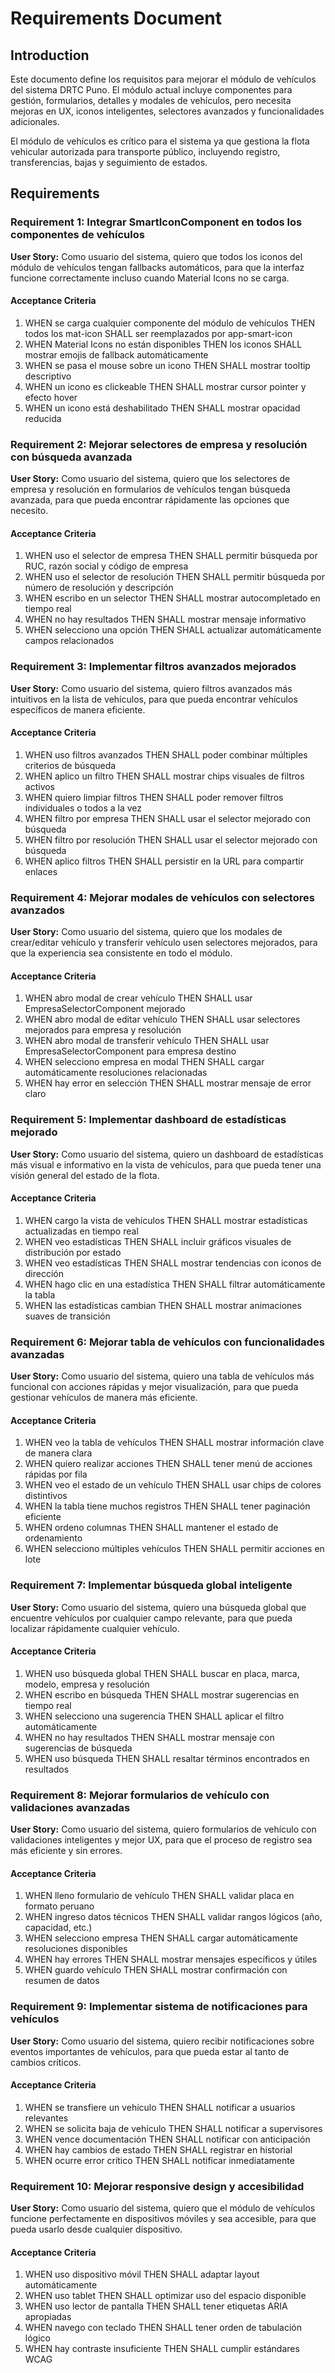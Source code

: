 # Requirements Document

## Introduction

Este documento define los requisitos para mejorar el módulo de vehículos del sistema DRTC Puno. El módulo actual incluye componentes para gestión, formularios, detalles y modales de vehículos, pero necesita mejoras en UX, iconos inteligentes, selectores avanzados y funcionalidades adicionales.

El módulo de vehículos es crítico para el sistema ya que gestiona la flota vehicular autorizada para transporte público, incluyendo registro, transferencias, bajas y seguimiento de estados.

## Requirements

### Requirement 1: Integrar SmartIconComponent en todos los componentes de vehículos

**User Story:** Como usuario del sistema, quiero que todos los iconos del módulo de vehículos tengan fallbacks automáticos, para que la interfaz funcione correctamente incluso cuando Material Icons no se carga.

#### Acceptance Criteria

1. WHEN se carga cualquier componente del módulo de vehículos THEN todos los mat-icon SHALL ser reemplazados por app-smart-icon
2. WHEN Material Icons no están disponibles THEN los iconos SHALL mostrar emojis de fallback automáticamente
3. WHEN se pasa el mouse sobre un icono THEN SHALL mostrar tooltip descriptivo
4. WHEN un icono es clickeable THEN SHALL mostrar cursor pointer y efecto hover
5. WHEN un icono está deshabilitado THEN SHALL mostrar opacidad reducida

### Requirement 2: Mejorar selectores de empresa y resolución con búsqueda avanzada

**User Story:** Como usuario del sistema, quiero que los selectores de empresa y resolución en formularios de vehículos tengan búsqueda avanzada, para que pueda encontrar rápidamente las opciones que necesito.

#### Acceptance Criteria

1. WHEN uso el selector de empresa THEN SHALL permitir búsqueda por RUC, razón social y código de empresa
2. WHEN uso el selector de resolución THEN SHALL permitir búsqueda por número de resolución y descripción
3. WHEN escribo en un selector THEN SHALL mostrar autocompletado en tiempo real
4. WHEN no hay resultados THEN SHALL mostrar mensaje informativo
5. WHEN selecciono una opción THEN SHALL actualizar automáticamente campos relacionados

### Requirement 3: Implementar filtros avanzados mejorados

**User Story:** Como usuario del sistema, quiero filtros avanzados más intuitivos en la lista de vehículos, para que pueda encontrar vehículos específicos de manera eficiente.

#### Acceptance Criteria

1. WHEN uso filtros avanzados THEN SHALL poder combinar múltiples criterios de búsqueda
2. WHEN aplico un filtro THEN SHALL mostrar chips visuales de filtros activos
3. WHEN quiero limpiar filtros THEN SHALL poder remover filtros individuales o todos a la vez
4. WHEN filtro por empresa THEN SHALL usar el selector mejorado con búsqueda
5. WHEN filtro por resolución THEN SHALL usar el selector mejorado con búsqueda
6. WHEN aplico filtros THEN SHALL persistir en la URL para compartir enlaces

### Requirement 4: Mejorar modales de vehículos con selectores avanzados

**User Story:** Como usuario del sistema, quiero que los modales de crear/editar vehículo y transferir vehículo usen selectores mejorados, para que la experiencia sea consistente en todo el módulo.

#### Acceptance Criteria

1. WHEN abro modal de crear vehículo THEN SHALL usar EmpresaSelectorComponent mejorado
2. WHEN abro modal de editar vehículo THEN SHALL usar selectores mejorados para empresa y resolución
3. WHEN abro modal de transferir vehículo THEN SHALL usar EmpresaSelectorComponent para empresa destino
4. WHEN selecciono empresa en modal THEN SHALL cargar automáticamente resoluciones relacionadas
5. WHEN hay error en selección THEN SHALL mostrar mensaje de error claro

### Requirement 5: Implementar dashboard de estadísticas mejorado

**User Story:** Como usuario del sistema, quiero un dashboard de estadísticas más visual e informativo en la vista de vehículos, para que pueda tener una visión general del estado de la flota.

#### Acceptance Criteria

1. WHEN cargo la vista de vehículos THEN SHALL mostrar estadísticas actualizadas en tiempo real
2. WHEN veo estadísticas THEN SHALL incluir gráficos visuales de distribución por estado
3. WHEN veo estadísticas THEN SHALL mostrar tendencias con iconos de dirección
4. WHEN hago clic en una estadística THEN SHALL filtrar automáticamente la tabla
5. WHEN las estadísticas cambian THEN SHALL mostrar animaciones suaves de transición

### Requirement 6: Mejorar tabla de vehículos con funcionalidades avanzadas

**User Story:** Como usuario del sistema, quiero una tabla de vehículos más funcional con acciones rápidas y mejor visualización, para que pueda gestionar vehículos de manera más eficiente.

#### Acceptance Criteria

1. WHEN veo la tabla de vehículos THEN SHALL mostrar información clave de manera clara
2. WHEN quiero realizar acciones THEN SHALL tener menú de acciones rápidas por fila
3. WHEN veo el estado de un vehículo THEN SHALL usar chips de colores distintivos
4. WHEN la tabla tiene muchos registros THEN SHALL tener paginación eficiente
5. WHEN ordeno columnas THEN SHALL mantener el estado de ordenamiento
6. WHEN selecciono múltiples vehículos THEN SHALL permitir acciones en lote

### Requirement 7: Implementar búsqueda global inteligente

**User Story:** Como usuario del sistema, quiero una búsqueda global que encuentre vehículos por cualquier campo relevante, para que pueda localizar rápidamente cualquier vehículo.

#### Acceptance Criteria

1. WHEN uso búsqueda global THEN SHALL buscar en placa, marca, modelo, empresa y resolución
2. WHEN escribo en búsqueda THEN SHALL mostrar sugerencias en tiempo real
3. WHEN selecciono una sugerencia THEN SHALL aplicar el filtro automáticamente
4. WHEN no hay resultados THEN SHALL mostrar mensaje con sugerencias de búsqueda
5. WHEN uso búsqueda THEN SHALL resaltar términos encontrados en resultados

### Requirement 8: Mejorar formularios de vehículo con validaciones avanzadas

**User Story:** Como usuario del sistema, quiero formularios de vehículo con validaciones inteligentes y mejor UX, para que el proceso de registro sea más eficiente y sin errores.

#### Acceptance Criteria

1. WHEN lleno formulario de vehículo THEN SHALL validar placa en formato peruano
2. WHEN ingreso datos técnicos THEN SHALL validar rangos lógicos (año, capacidad, etc.)
3. WHEN selecciono empresa THEN SHALL cargar automáticamente resoluciones disponibles
4. WHEN hay errores THEN SHALL mostrar mensajes específicos y útiles
5. WHEN guardo vehículo THEN SHALL mostrar confirmación con resumen de datos

### Requirement 9: Implementar sistema de notificaciones para vehículos

**User Story:** Como usuario del sistema, quiero recibir notificaciones sobre eventos importantes de vehículos, para que pueda estar al tanto de cambios críticos.

#### Acceptance Criteria

1. WHEN se transfiere un vehículo THEN SHALL notificar a usuarios relevantes
2. WHEN se solicita baja de vehículo THEN SHALL notificar a supervisores
3. WHEN vence documentación THEN SHALL notificar con anticipación
4. WHEN hay cambios de estado THEN SHALL registrar en historial
5. WHEN ocurre error crítico THEN SHALL notificar inmediatamente

### Requirement 10: Mejorar responsive design y accesibilidad

**User Story:** Como usuario del sistema, quiero que el módulo de vehículos funcione perfectamente en dispositivos móviles y sea accesible, para que pueda usarlo desde cualquier dispositivo.

#### Acceptance Criteria

1. WHEN uso dispositivo móvil THEN SHALL adaptar layout automáticamente
2. WHEN uso tablet THEN SHALL optimizar uso del espacio disponible
3. WHEN uso lector de pantalla THEN SHALL tener etiquetas ARIA apropiadas
4. WHEN navego con teclado THEN SHALL tener orden de tabulación lógico
5. WHEN hay contraste insuficiente THEN SHALL cumplir estándares WCAG